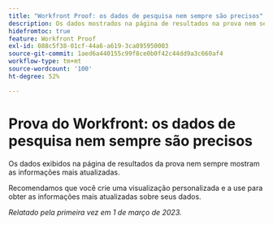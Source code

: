```yaml
---
title: "Workfront Proof: os dados de pesquisa nem sempre são precisos"
description: Os dados mostrados na página de resultados na prova nem sempre mostram as informações mais atualizadas. Recomenda-se criar uma visualização personalizada e usá-la para obter as informações mais atualizadas sobre os dados.
hidefromtoc: true
feature: Workfront Proof
exl-id: 088c5f38-01cf-44a6-a619-3ca895950003
source-git-commit: 1aed6a440155c99f8ce0b0f42c44dd9a3c660af4
workflow-type: tm+mt
source-wordcount: '100'
ht-degree: 52%

---
```


# Prova do Workfront: os dados de pesquisa nem sempre são precisos

Os dados exibidos na página de resultados da prova nem sempre mostram as informações mais atualizadas.

Recomendamos que você crie uma visualização personalizada e a use para obter as informações mais atualizadas sobre seus dados.

_Relatado pela primeira vez em 1 de março de 2023._
